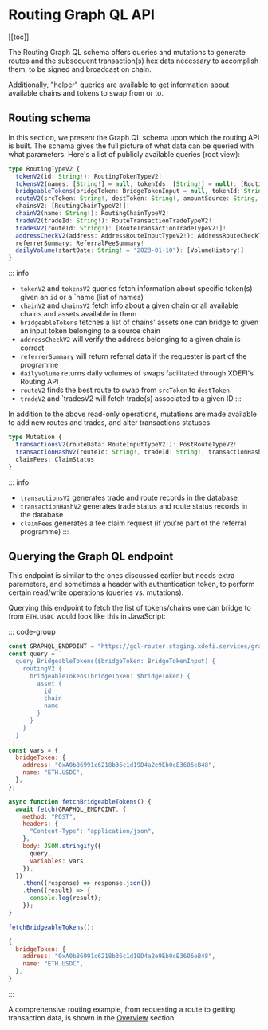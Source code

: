 # Routing Graph QL API

[[toc]]

The Routing Graph QL schema offers queries and mutations to generate routes and the subsequent transaction(s) hex data necessary to accomplish them, to be signed and broadcast on chain.

Additionally, "helper" queries are available to get information about available chains and tokens to swap from or to.

## Routing schema

In this section, we present the Graph QL schema upon which the routing API is built. The schema gives the full picture of what data can be queried with what parameters.
Here's a list of publicly available queries (root view):

```ts
type RoutingTypeV2 {
  tokenV2(id: String!): RoutingTokenTypeV2!
  tokensV2(names: [String!] = null, tokenIds: [String!] = null): [RoutingTokenTypeV2!]!
  bridgeableTokens(bridgeToken: BridgeTokenInput = null, tokenId: String = null): [RoutingTokenTypeV2!]!
  routeV2(srcToken: String!, destToken: String!, amountSource: String, slippage: String!, addresses: [AddressRouteInputTypeV2!]!, destAddress: String!, infiniteApproval: Boolean, referral: ReferralInputType): RouteTypeV2!
  chainsV2: [RoutingChainTypeV2!]!
  chainV2(name: String!): RoutingChainTypeV2!
  tradeV2(tradeId: String!): RouteTransactionTradeTypeV2!
  tradesV2(routeId: String!): [RouteTransactionTradeTypeV2!]!
  addressCheckV2(address: AddressRouteInputTypeV2!): AddressRouteCheckTypeV2!
  referrerSummary: ReferralFeeSummary!
  dailyVolume(startDate: String! = "2023-01-10"): [VolumeHistory!]
}
```

::: info

- `tokenV2` and `tokensV2` queries fetch information about specific token(s) given an `id` or a `name (list of names)
- `chainV2` and `chainsV2` fetch info about a given chain or all available chains and assets available in them
- `bridgeableTokens` fetches a list of chains' assets one can bridge to given an input token belonging to a source chain
- `addressCheckV2` will verify the address belonging to a given chain is correct
- `referrerSummary` will return referral data if the requester is part of the programme
- `dailyVolume` returns daily volumes of swaps facilitated through XDEFI's Routing API
- `routeV2` finds the best route to swap from `srcToken` to `destToken`
- `tradeV2` and `tradesV2 will fetch trade(s) associated to a given ID
  :::

In addition to the above read-only operations, mutations are made available to add new routes and trades, and alter transactions statuses.

```ts
type Mutation {
  transactionsV2(routeData: RouteInputTypeV2!): PostRouteTypeV2!
  transactionHashV2(routeId: String!, tradeId: String!, transactionHash: String!): String!
  claimFees: ClaimStatus
}
```

::: info

- `transactionsV2` generates trade and route records in the database
- `transactionHashV2` generates trade status and route status records in the database
- `claimFees` generates a fee claim request (if you're part of the referral programme)
  :::

## Querying the Graph QL endpoint

This endpoint is similar to the ones discussed earlier but needs extra parameters, and sometimes a header with authentication token, to perform certain read/write operations (queries vs. mutations).

Querying this endpoint to fetch the list of tokens/chains one can bridge to from `ETH.USDC` would look like this in JavaScript:

::: code-group

```js [JavaScript]
const GRAPHQL_ENDPOINT = "https://gql-router.staging.xdefi.services/graphql";
const query = `
  query BridgeableTokens($bridgeToken: BridgeTokenInput) {
    routingV2 {
      bridgeableTokens(bridgeToken: $bridgeToken) {
        asset {
          id
          chain
          name
        }
      }
    }
  }
`;
const vars = {
  bridgeToken: {
    address: "0xA0b86991c6218b36c1d19D4a2e9Eb0cE3606eB48",
    name: "ETH.USDC",
  },
};

async function fetchBridgeableTokens() {
  await fetch(GRAPHQL_ENDPOINT, {
    method: "POST",
    headers: {
      "Content-Type": "application/json",
    },
    body: JSON.stringify({
      query,
      variables: vars,
    }),
  })
    .then((response) => response.json())
    .then((result) => {
      console.log(result);
    });
}

fetchBridgeableTokens();
```

```js [Variables]
{
  bridgeToken: {
    address: "0xA0b86991c6218b36c1d19D4a2e9Eb0cE3606eB48",
    name: "ETH.USDC",
  },
}
```

:::

<div ref='frame' />

<script setup>
import { createElement } from 'react'
import { createRoot } from 'react-dom/client'
import { ref, onMounted } from 'vue'

import BridgeableTokens from '../components/BridgeableTokens.jsx'

const frame = ref()
onMounted(() => {
  const root = createRoot(frame.value)
  root.render(createElement(BridgeableTokens, {}, null))
})
</script>

A comprehensive routing example, from requesting a route to getting transaction data, is shown in the [Overview](./introduction) section.
